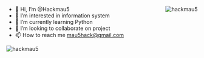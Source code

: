 <p><img align="right" src="https://github-readme-streak-stats.herokuapp.com/?user=hackmau5&theme=highcontrast" alt="hackmau5" /></p>

- 👋 Hi, I’m @Hackmau5
- 👀 I’m interested in information system
- 🌱 I’m currently learning Python
- 💞️ I’m looking to collaborate on project
- 📫 How to reach me mau5hack@gmail.com

<p align="left"> <img src="https://komarev.com/ghpvc/?username=hackmau5&label=Profile%20views&color=0e75b6&style=flat" alt="hackmau5" /> </p>

<!---
Hackmau5/Hackmau5 is a ✨ special ✨ repository because its `README.md` (this file) appears on your GitHub profile.
You can click the Preview link to take a look at your changes.
--->
